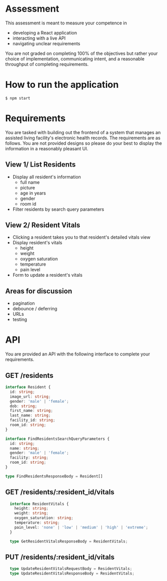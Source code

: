 # Assessment
This assessment is meant to measure your competence in 

* developing a React application 
* interacting with a live API 
* navigating unclear requirements

You are not graded on completing 100% of the objectives but rather your choice of implementation, communicating intent, and a reasonable throughput of completing requirements.

# How to run the application

`$ npm start`

# Requirements
You are tasked with building out the frontend of a system that manages an assisted living facility's electronic health records. The requirements are as follows. You are not provided designs so please do your best to display the information in a reasonably pleasant UI.

## View 1/ List Residents

* Display all resident's information
  * full name
  * picture
  * age in years
  * gender
  * room id
* Filter residents by search query parameters

## View 2/ Resident Vitals

* Clicking a resident takes you to that resident's detailed vitals view
* Display resident's vitals
  * height
  * weight
  * oxygen saturation
  * temperature
  * pain level
* Form to update a resident's vitals

## Areas for discussion
* pagination
* debounce / deferring
* URLs
* testing

# API

You are provided an API with the following interface to complete your requirements.

## GET /residents

```typescript
interface Resident {
  id: string;
  image_url: string;
  gender: 'male' | 'female';
  dob: string;
  first_name: string;
  last_name: string;
  facility_id: string;
  room_id: string;
}

interface FindResidentsSearchQueryParameters {
  id: string;
  name: string;
  gender: 'male' | 'female';
  facility: string;
  room_id: string;
}

type FindResidentsResponseBody = Resident[]
```

## GET /residents/:resident_id/vitals
```typescript
  interface ResidentVitals {
    height: string;
    weight: string;
    oxygen_saturation: string;
    temperature: string;
    pain_level: 'none' | 'low' | 'medium' | 'high' | 'extreme';
  }

  type GetResidentVitalsResponseBody = ResidentVitals;
```

## PUT /residents/:resident_id/vitals
```typescript
  type UpdateResidentVitalsRequestBody = ResidentVitals;
  type UpdateResidentVitalsResponseBody = ResidentVitals;
```
